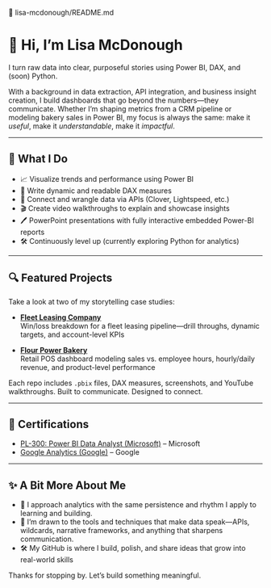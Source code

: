 🌟 lisa-mcdonough/README.md
# 👋 Hi, I’m Lisa McDonough

I turn raw data into clear, purposeful stories using Power BI, DAX, and (soon) Python.

With a background in data extraction, API integration, and business insight creation, I build dashboards that go beyond the numbers—they communicate. Whether I’m shaping metrics from a CRM pipeline or modeling bakery sales in Power BI, my focus is always the same: make it *useful*, make it *understandable*, make it *impactful*.

---

## 💼 What I Do

- 📈 Visualize trends and performance using Power BI  
- 🧮 Write dynamic and readable DAX measures  
- 🔌 Connect and wrangle data via APIs (Clover, Lightspeed, etc.)  
- 🎬 Create video walkthroughs to explain and showcase insights  
- 🖊️ PowerPoint presentations with fully interactive embedded Power-BI reports
- 🛠️ Continuously level up (currently exploring Python for analytics)

---

## 🔍 Featured Projects

Take a look at two of my storytelling case studies:

- **[Fleet Leasing Company](https://github.com/lisa-mcdonough/FleetLeasingCompany/tree/main/FleetLeasingCompany
)**  
  Win/loss breakdown for a fleet leasing pipeline—drill throughs, dynamic targets, and account-level KPIs

- **[Flour Power Bakery](https://github.com/lisa-mcdonough/FlourPowerBakery)**  
  Retail POS dashboard modeling sales vs. employee hours, hourly/daily revenue, and product-level performance

Each repo includes `.pbix` files, DAX measures, screenshots, and YouTube walkthroughs. Built to communicate. Designed to connect.

---

## 🏅 Certifications

- [PL-300: Power BI Data Analyst (Microsoft)](https://github.com/Lisa-McDonough-PowerBI-Portfolio/Power%20BI%20Data%20Analyst%20Associate%20Certificate.pdf) – Microsoft  
- [Google Analytics (Google)](https://github.com/Lisa-McDonough-PowerBI-Portfolio/Data%20Analysis%20with%20R%20Certificate.pdf) – Google

---

## ✨ A Bit More About Me

- 🎽 I approach analytics with the same persistence and rhythm I apply to learning and building.  
- 🧠 I’m drawn to the tools and techniques that make data speak—APIs, wildcards, narrative frameworks, and anything that sharpens communication. 
- 🛠️ My GitHub is where I build, polish, and share ideas that grow into real-world skills

Thanks for stopping by. Let’s build something meaningful.



 

